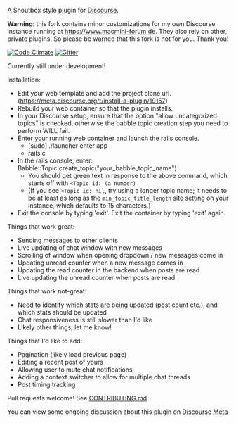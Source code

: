 A Shoutbox style plugin for [Discourse](http://discourse.org).

**Warning**: this fork contains minor customizations for my own Discourse instance running at https://www.macmini-forum.de. They also rely on other, private plugins. So please be warned that this fork is not for you. Thank you!

[![Code Climate](https://codeclimate.com/github/gdpelican/babble/badges/gpa.svg)](https://codeclimate.com/github/gdpelican/babble)
[![Gitter](https://img.shields.io/badge/GITTER-join%20chat-green.svg)](https://gitter.im/gdpelican/babble)

Currently still under development!

Installation:
 - Edit your web template and add the project clone url. (https://meta.discourse.org/t/install-a-plugin/19157)
 - Rebuild your web container so that the plugin installs.
 - In your Discourse setup, ensure that the option "allow uncategorized topics" is checked, otherwise the babble topic creation step you need to perform WILL fail.
 - Enter your running web container and launch the rails console.
   - [sudo] ./launcher enter app
   - rails c
 - In the rails console, enter: Babble::Topic.create_topic("your_babble_topic_name")
   - You should get green text in response to the above command, which starts off with `<Topic id: (a number)`
   - (If you see `<Topic id: nil`, try using a longer topic name; it needs to be at least as long as the `min_topic_title_length` site setting on your instance, which defaults to 15 characters.)
 - Exit the console by typing 'exit'. Exit the container by typing 'exit' again.

Things that work great:
- Sending messages to other clients
- Live updating of chat window with new messages
- Scrolling of window when opening dropdown / new messages come in
- Updating unread counter when a new message comes in
- Updating the read counter in the backend when posts are read
- Live updating the unread counter when posts are read

Things that work not-great:
- Need to identify which stats are being updated (post count etc.), and which stats should be updated
- Chat responsiveness is still slower than I'd like
- Likely other things; let me know!

Things that I'd like to add:
- Pagination (likely load previous page)
- Editing a recent post of yours
- Allowing user to mute chat notifications
- Adding a context switcher to allow for multiple chat threads
- Post timing tracking

Pull requests welcome! See [CONTRIBUTING.md](./CONTRIBUTING.md)

You can view some ongoing discussion about this plugin on [Discourse Meta](https://meta.discourse.org/t/has-anyone-built-something-for-informal-status-updates-chat/10550)
